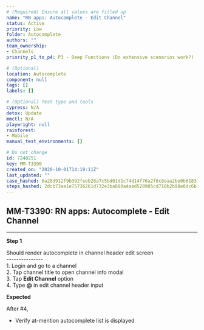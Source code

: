 ```yaml
---
# (Required) Ensure all values are filled up
name: "RN apps: Autocomplete - Edit Channel"
status: Active
priority: Low
folder: Autocomplete
authors: ""
team_ownership: 
- Channels
priority_p1_to_p4: P3 - Deep Functions (Do extensive scenarios work?)

# (Optional)
location: Autocomplete
component: null
tags: []
labels: []

# (Optional) Test type and tools
cypress: N/A
detox: Update
mmctl: N/A
playwright: null
rainforest: 
- Mobile
manual_test_environments: []

# Do not change
id: 7240251
key: MM-T3390
created_on: "2020-10-01T14:19:11Z"
last_updated: ""
case_hashed: 0a28d912f9b392feeb28a7c5bd01d1c74d14f76a2f6c8eaa2be0b618318e3622f2226be9d2c8d09abc560f849902198c
steps_hashed: 2dcb73aa1e75736261d732e3ba890a4aad528985cd710b2b98e8dc6b189a126db415f0eeee383f6a015928a643732ff0
---
```


<!-- (Auto-generated) Based on frontmatter's "key" and "name" -->

## MM-T3390: RN apps: Autocomplete - Edit Channel

---

**Step 1**

Should render autocomplete in channel header edit screen\
\---------------\
1\. Login and go to a channel\
2\. Tap channel title to open channel info modal\
3\. Tap **Edit Channel** option\
4\. Type **@** in edit channel header input

**Expected**

After #4,

- Verify at-mention autocomplete list is displayed
